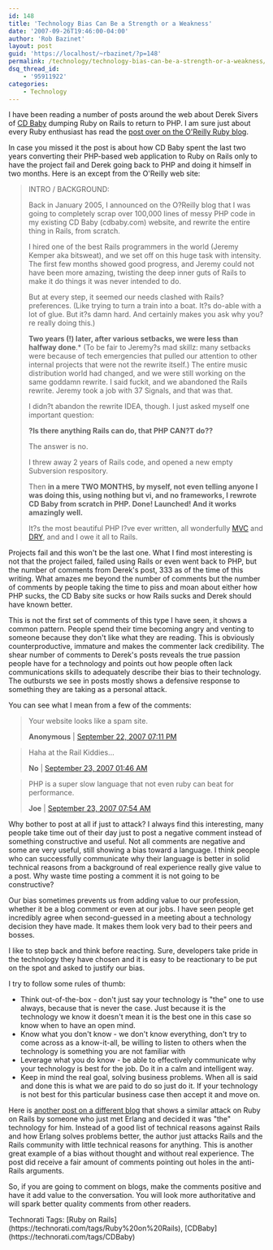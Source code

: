 ```yaml
---
id: 148
title: 'Technology Bias Can Be a Strength or a Weakness'
date: '2007-09-26T19:46:00-04:00'
author: 'Rob Bazinet'
layout: post
guid: 'https://localhost/~rbazinet/?p=148'
permalink: /technology/technology-bias-can-be-a-strength-or-a-weakness/
dsq_thread_id:
    - '95911922'
categories:
    - Technology
---
```


I have been reading a number of posts around the web about Derek Sivers of [CD Baby](https://www.cdbaby.com) dumping Ruby on Rails to return to PHP. I am sure just about every Ruby enthusiast has read the [post over on the O'Reilly Ruby blog](https://www.oreillynet.com/ruby/blog/2007/09/7_reasons_i_switched_back_to_p_1.html).

In case you missed it the post is about how CD Baby spent the last two years converting their PHP-based web application to Ruby on Rails only to have the project fail and Derek going back to PHP and doing it himself in two months. Here is an except from the O'Reilly web site:

> INTRO / BACKGROUND:
> 
> Back in January 2005, I announced on the O?Reilly blog that I was going to completely scrap over 100,000 lines of messy PHP code in my existing CD Baby (cdbaby.com) website, and rewrite the entire thing in Rails, from scratch.
> 
> I hired one of the best Rails programmers in the world (Jeremy Kemper aka bitsweat), and we set off on this huge task with intensity. The first few months showed good progress, and Jeremy could not have been more amazing, twisting the deep inner guts of Rails to make it do things it was never intended to do.
> 
> But at every step, it seemed our needs clashed with Rails? preferences. (Like trying to turn a train into a boat. It?s do-able with a lot of glue. But it?s damn hard. And certainly makes you ask why you?re really doing this.)
> 
> **Two years (!) later, after various setbacks, we were less than halfway done**.\* (To be fair to Jeremy?s mad skillz: many setbacks were because of tech emergencies that pulled our attention to other internal projects that were not the rewrite itself.) The entire music distribution world had changed, and we were still working on the same goddamn rewrite. I said fuckit, and we abandoned the Rails rewrite. Jeremy took a job with 37 Signals, and that was that.
> 
> I didn?t abandon the rewrite IDEA, though. I just asked myself one important question:
> 
> **?Is there anything Rails can do, that PHP CAN?T do??**
> 
> The answer is no.
> 
> I threw away 2 years of Rails code, and opened a new empty Subversion respository.
> 
> Then **in a mere TWO MONTHS, by myself, not even telling anyone I was doing this, using nothing but vi, and no frameworks, I rewrote CD Baby from scratch in PHP. Done! Launched! And it works amazingly well.**
> 
> It?s the most beautiful PHP I?ve ever written, all wonderfully [MVC](https://en.wikipedia.org/wiki/Model-view-controller) and [DRY](https://en.wikipedia.org/wiki/Don%27t_repeat_yourself), and and I owe it all to Rails.

Projects fail and this won't be the last one. What I find most interesting is not that the project failed, failed using Rails or even went back to PHP, but the number of comments from Derek's post, 333 as of the time of this writing. What amazes me beyond the number of comments but the number of comments by people taking the time to piss and moan about either how PHP sucks, the CD Baby site sucks or how Rails sucks and Derek should have known better.

This is not the first set of comments of this type I have seen, it shows a common pattern. People spend their time becoming angry and venting to someone because they don't like what they are reading. This is obviously counterproductive, immature and makes the commenter lack credibility. The shear number of comments to Derek's posts reveals the true passion people have for a technology and points out how people often lack communications skills to adequately describe their bias to their technology. The outbursts we see in posts mostly shows a defensive response to something they are taking as a personal attack.

You can see what I mean from a few of the comments:

> Your website looks like a spam site.
> 
> **Anonymous** | [September 22, 2007 07:11 PM](https://www.oreillynet.com/ruby/blog/2007/09/7_reasons_i_switched_back_to_p_1.html#comment-1273385)

> Haha at the Rail Kiddies...
> 
> **No** | [September 23, 2007 01:46 AM](https://www.oreillynet.com/ruby/blog/2007/09/7_reasons_i_switched_back_to_p_1.html#comment-1275829)

> PHP is a super slow language that not even ruby can beat for performance.
> 
> **Joe** | [September 23, 2007 07:54 AM](https://www.oreillynet.com/ruby/blog/2007/09/7_reasons_i_switched_back_to_p_1.html#comment-1278396)

Why bother to post at all if just to attack? I always find this interesting, many people take time out of their day just to post a negative comment instead of something constructive and useful. Not all comments are negative and some are very useful, still showing a bias toward a language. I think people who can successfully communicate why their language is better in solid technical reasons from a background of real experience really give value to a post. Why waste time posting a comment it is not going to be constructive?

Our bias sometimes prevents us from adding value to our profession, whether it be a blog comment or even at our jobs. I have seen people get incredibly agree when second-guessed in a meeting about a technology decision they have made. It makes them look very bad to their peers and bosses.

I like to step back and think before reacting. Sure, developers take pride in the technology they have chosen and it is easy to be reactionary to be put on the spot and asked to justify our bias.

I try to follow some rules of thumb:

- Think out-of-the-box - don't just say your technology is "the" one to use always, because that is never the case. Just because it is the technology we know it doesn't mean it is the best one in this case so know when to have an open mind.
- Know what you don't know - we don't know everything, don't try to come across as a know-it-all, be willing to listen to others when the technology is something you are not familiar with
- Leverage what you do know - be able to effectively communicate why your technology is best for the job. Do it in a calm and intelligent way.
- Keep in mind the real goal, solving business problems. When all is said and done this is what we are paid to do so just do it. If your technology is not best for this particular business case then accept it and move on.

Here is [another post on a different blog](https://blog.bwtaylor.com/java/ruby_meet_erlang) that shows a similar attack on Ruby on Rails by someone who just met Erlang and decided it was "the" technology for him. Instead of a good list of technical reasons against Rails and how Erlang solves problems better, the author just attacks Rails and the Rails community with little technical reasons for anything. This is another great example of a bias without thought and without real experience. The post did receive a fair amount of comments pointing out holes in the anti-Rails arguments.

So, if you are going to comment on blogs, make the comments positive and have it add value to the conversation. You will look more authoritative and will spark better quality comments from other readers.

<div class="wlWriterSmartContent" style="display:inline;margin:0;padding:0;">Technorati Tags: [Ruby on Rails](https://technorati.com/tags/Ruby%20on%20Rails), [CDBaby](https://technorati.com/tags/CDBaby)</div>
